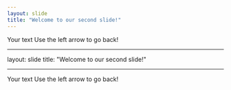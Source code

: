 ```yaml
---
layout: slide
title: "Welcome to our second slide!"
---
```


Your text
Use the left arrow to go back!

---

layout: slide
title: "Welcome to our second slide!"

---

Your text
Use the left arrow to go back!
